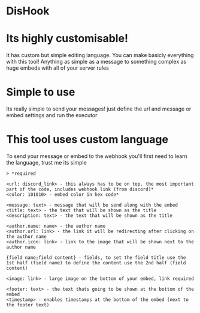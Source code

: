 # DisHook

# Its highly customisable!
It has custom but simple editing language. You can make basicly everything with this tool! Anything as simple as a message to something complex as
huge embeds with all of your server rules



# Simple to use
Its really simple to send your messages! just define the url and message or embed settings and run the executor



# This tool uses custom language
To send your message or embed to the webhook you'll first need to learn the language, trust me its simple
```
> *required

<url: discord_link> - this always has to be on top. the most important part of the code, includes webhook link (from discord)*
<color: 101010> - embed color in hex code*

<message: text> - message that will be send along with the embed
<title: text> - the text that will be shown as the title
<description: text> - the text that will be shown as the title

<author.name: name> - the author name
<author.url: link> - the link it will be redirecting after clicking on the author name
<author.icon: link> - link to the image that will be shown next to the author name

{field name;field content} - fields, to set the field title use the 1st half (field name) to define the content use the 2nd half (field content)

<image: link> - large image on the bottom of your embed, link required

<footer: text> - the text thats going to be shown at the bottom of the embed
<timestamp> - enables timestamps at the bottom of the embed (next to the footer text)

